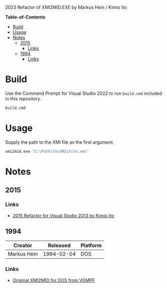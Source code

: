 2023 Refactor of XMI2MID.EXE by Markus Hein / Kimio Ito

**Table-of-Contents**
- [Build](#build)
- [Usage](#usage)
- [Notes](#notes)
  - [2015](#2015)
    - [Links](#links)
  - [1994](#1994)
    - [Links](#links-1)

# Build

Use the Command Prompt for Visual Studio 2022 to run `build.cmd` included in this repository.

```cmd
build.cmd
```

# Usage

Supply the path to the XMI file as the first argument.

```cmd
xmi2mid.exe "C:\Path\To\XMI\File.xmi"
```

# Notes

## 2015

### Links

- [2015 Refactor for Visual Studio 2013 by Kimio Ito](https://sourceforge.net/projects/midi-converter/files/xmi-to-midi/151216/)

## 1994

| Creator     | Released   | Platform |
| ----------- | ---------- | -------- |
| Markus Hein | 1994-02-04 | DOS      |

### Links

- [Original XMI2MID for DOS from VGMPF](http://www.vgmpf.com/Wiki/index.php?title=XMI_to_MIDI)